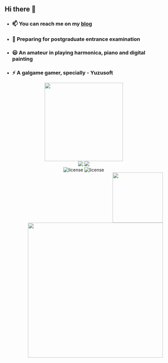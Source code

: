 ## Hi there 👋


- ### 📫 You can reach me on my [blog](https://panzer-jack.cn/)
- ### 🔭 Preparing for postgraduate entrance examination
- ### 😃 An amateur in playing harmonica, piano and digital painting
- ### ⚡ A galgame gamer, specially - Yuzusoft



<div align="center">
	<img src="https://github-readme-stats.vercel.app/api?username=Panzer-Jack&show_icons=true&theme=radical" height = 250>
</div>
	
<div align="center">
	<img src="https://skillicons.dev/icons?i=python,c,cpp,html,css,js,php,md,java,mysql&theme=dark#gh-dark-mode-only&perline=1">
	<img src="https://skillicons.dev/icons?i=raspberrypi,mysql,linux,git,github,ps,selenium,tensorflow,pytorch&theme=dark#gh-dark-mode-only&perline=1">
</div>

<div align="center">
	<img src="https://img.shields.io/badge/C51-SCM-blue" alt="license">
	<img src="https://img.shields.io/badge/RaspberryPi-SCM-blue" alt="license">
</div>

<div align="right">
	<img src= "https://github-readme-stats.vercel.app/api/top-langs/?username=Panzer-Jack&theme=dark&layout=compact" height = "160px">
	<img src="https://pic1.imgdb.cn/item/634609e916f2c2beb1a5571b.png" height = "430px">
</div>
